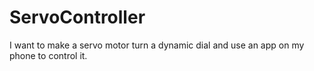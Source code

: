 # ServoController
I want to make a servo motor turn a dynamic dial and use an app on my phone to control it. 
